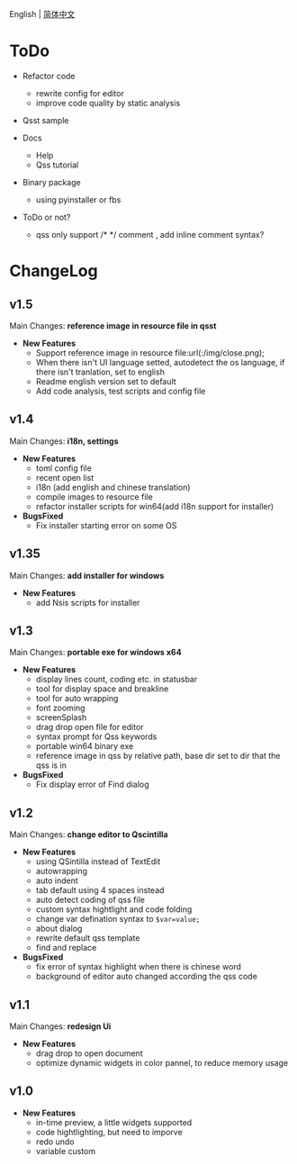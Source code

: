 English | [简体中文](todo_zh-CN.md)

# ToDo

+ Refactor code
    - rewrite config for editor
    - improve code quality by static analysis
+ Qsst sample
+ Docs
    - Help
    - Qss tutorial
+ Binary package
    - using pyinstaller or fbs

+ ToDo or not?
    - qss only support /* */ comment , add inline comment syntax?

# ChangeLog

## v1.5
Main Changes: **reference image in resource file in qsst**

+ **New Features**
    - Support reference image in resource file:url(:/img/close.png);
    - When there isn't UI language setted, autodetect the os language, if there isn't tranlation, set to english
    - Readme english version set to default
    - Add code analysis, test scripts and config file 

## v1.4
Main Changes: **i18n, settings**

+ **New Features**
    - toml config file
    - recent open list
    - i18n (add english and chinese translation)
    - compile images to resource file
    - refactor installer scripts for win64(add i18n support for installer)
+ **BugsFixed**
    - Fix installer starting error on some OS 

## v1.35
Main Changes: **add installer for windows**

+ **New Features**
    - add Nsis scripts for installer

## v1.3
Main Changes: **portable exe for windows x64**

+ **New Features**
    - display lines count, coding etc. in statusbar
    - tool for display space and breakline
    - tool for auto wrapping
    - font zooming
    - screenSplash
    - drag drop open file for editor
    - syntax prompt for Qss keywords
    - portable win64 binary exe
    - reference image in qss by relative path, base dir set to dir that the qss is in
+ **BugsFixed**
    - Fix display error of Find dialog

## v1.2

Main Changes: **change editor to Qscintilla**

+ **New Features**
    - using QSintilla instead of TextEdit
    - autowrapping
    - auto indent
    - tab default using 4 spaces instead
    - auto detect coding of qss file
    - custom syntax hightlight and code folding
    - change var defination syntax to `$var=value;`
    - about dialog
    - rewrite default qss template
    - find and replace
+ **BugsFixed**
    - fix error of syntax highlight when there is chinese word
    - background of editor auto changed according the qss code

## v1.1
Main Changes: **redesign Ui**

+ **New Features**
    - drag drop to open document
    - optimize dynamic widgets in color pannel, to reduce memory usage

## v1.0

+ **New Features**
    - in-time preview, a little widgets supported
    - code hightlighting, but need to imporve
    - redo undo
    - variable custom
